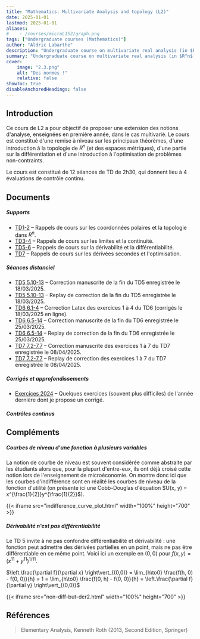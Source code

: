 ```yaml
---
title: "Mathematics: Multivariate Analysis and topology (L2)"
date: 2025-01-01
lastmod: 2025-01-01
aliases: 
#    - /courses/microL1S2/graph.png
tags: ["Undergraduate courses (Mathematics)"]
author: "Aldric Labarthe"
description: "Undergraduate course on multivariate real analysis (in $R^n$) with some extensions on optimization theory and topology. The course is given in French at Université Panthéon-Sorbonne." 
summary: "Undergraduate course on multivariate real analysis (in $R^n$) with some extensions on optimization theory and topology. The course is given in French at Université Panthéon-Sorbonne." 
cover:
    image: "2.3.png"
    alt: "Des normes !"
    relative: false
showToc: true
disableAnchoredHeadings: false
---
```


## Introduction

Ce cours de L2 a pour objectif de proposer une extension des notions d'analyse, enseignées en première année, dans le cas multivarié. Le cours est constitué d'une remise à niveau sur les principaux théorèmes, d'une introduction à la topologie de $R^n$ (et des espaces métriques), d'une partie sur la différentiation et d'une introduction à l'optimisation de problèmes non-contraints. 

Le cours est constitué de 12 séances de TD de 2h30, qui donnent lieu à 4 évaluations de contrôle continu.

## Documents

##### Supports

+ [TD1-2](RappelsAnalyseTD1-2.pdf) – Rappels de cours sur les coordonnées polaires et la topologie dans $R^n$.
+ [TD3-4](RappelsAnalyseTD3-4.pdf) – Rappels de cours sur les limites et la continuité.
+ [TD5-6](RappelsAnalyseTD5-6.pdf) – Rappels de cours sur la dérivabilité et la différentiabilité.
+ [TD7](RappelsAnalyseTD7.pdf) – Rappels de cours sur les dérivées secondes et l'optimisation.

##### Séances distanciel
+ [TD5 5.10-13](TD5-L2-Analyse_Rn-2025-03-18.pdf) – Correction manuscrite de la fin du TD5 enregistrée le 18/03/2025.
+ [TD5 5.10-13](https://www.youtube.com/watch?v=Y1PUcT2XeHA) – Replay de correction de la fin du TD5 enregistrée le 18/03/2025.
+ [TD6 6.1-4](exercices1-4TD6.pdf) – Correction Latex des exercices 1 à 4 du TD6 (corrigés le 18/03/2025 en ligne).
+ [TD6 6.5-14](TD6-L2-Analyse_Rn-2025-03-25.pdf) – Correction manuscrite de la fin du TD6 enregistrée le 25/03/2025.
+ [TD6 6.5-14](https://www.youtube.com/watch?v=1xxTq8m35ww) – Replay de correction de la fin du TD6 enregistrée le 25/03/2025.
+ [TD7 7.2-7.7](TD7-L2-Analyse_Rn-2025-04-08.pdf) – Correction manuscrite des exercices 1 à 7 du TD7 enregistrée le 08/04/2025.
+ [TD7 7.2-7.7](https://www.youtube.com/watch?v=ZJjK1RJy3ds) – Replay de correction des exercices 1 à 7 du TD7 enregistrée le 08/04/2025.


##### Corrigés et approfondissements

+ [Exercices 2024](CorrectionsAnalyseSupp.pdf) – Quelques exercices (souvent plus difficiles) de l'année dernière dont je propose un corrigé.


##### Contrôles continus

<!--+ [Lecture note 1](lecture1.pdf)-->

## Compléments

##### Courbes de niveau d'une fonction à plusieurs variables

La notion de courbe de niveau est souvent considérée comme abstraite par les étudiants alors que, pour la plupart d'entre-eux, ils ont déjà croisé cette notion lors de l'enseignement de microéconomie. On montre donc ici que les courbes d'indifférence sont en réalité les courbes de niveau de la fonction d'utilité (on présente ici une Cobb-Douglas d'équation $U(x, y) = x^{\frac{1}{2}}y^{\frac{1}{2}}$). 


{{< iframe src="indifference_curve_plot.html" width="100%" height="700" >}}


##### Dérivabilité n'est pas différentiabilité


Le TD 5 invite à ne pas confondre différentiabilité et dérivabilité : une fonction peut admettre des dérivées partielles en un point, mais ne pas être différentiable en ce même point. Voici ici un exemple en $(0,0)$ pour $f(x, y) = (x^{11} + y^{11})^{1/11}$.

$\left.\frac{\partial f}{\partial x} \right\vert_{(0,0)} = \lim_{h\to0} \frac{f(h, 0) - f(0, 0)}{h} = 1 = \lim_{h\to0} \frac{f(0, h) - f(0, 0)}{h} = \left.\frac{\partial f}{\partial y} \right\vert_{(0,0)}$

{{< iframe src="non-diff-but-der2.html" width="100%" height="700" >}}

## Références


> Elementary Analysis, Kenneth Roth (2013, Second Edition, Springer)


